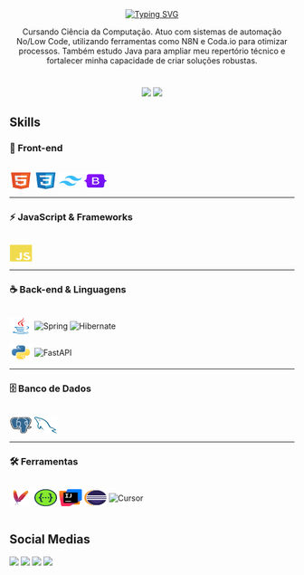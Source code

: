 <div align="center">
  <a href="https://git.io/typing-svg">
    <img src="https://readme-typing-svg.demolab.com?font=Fira+Code&weight=700&size=26&duration=3000&pause=1000&color=9AC1D9&center=true&vCenter=true&width=600&lines=Seja+bem+vindo(a)+e+muito+prazer!+;Sou+desenvolvedor+back-end" alt="Typing SVG">
  </a>
</div>

<p align="center">Cursando Ciência da Computação. Atuo com sistemas de automação No/Low Code, utilizando ferramentas como N8N e Coda.io para otimizar processos. Também estudo Java para ampliar meu repertório técnico e fortalecer minha capacidade de criar soluções robustas.
  
#

<div align="center">
  <img height="150" src="https://github-readme-stats.vercel.app/api?username=cssbreno&show_icons=true&include_all_commits=true&hide_title=false&count_private=true&cache_seconds=21600&theme=prussian&line_height=25&hide=issues&text_color=ffffff&locale=pt-br">  
  <img height="150" src="https://github-readme-stats.vercel.app/api/top-langs/?username=cssbreno&hide_title=false&langs_count=7&theme=prussian&text_color=ffffff&cache_seconds=21600&locale=pt-br&card_width=350&layout=compact"/>
</div>


## Skills

### 🎨 Front-end
<div style="display: inline_block"><br>
  <img align="center" alt="HTML5" height="30" width="40" src="https://raw.githubusercontent.com/devicons/devicon/master/icons/html5/html5-original.svg">
  <img align="center" alt="CSS3" height="30" width="40" src="https://raw.githubusercontent.com/devicons/devicon/master/icons/css3/css3-original.svg">
  <img align="center" alt="TailwindCSS" height="30" width="40" src="https://raw.githubusercontent.com/devicons/devicon/master/icons/tailwindcss/tailwindcss-original.svg">
  <img align="center" alt="Bootstrap" height="30" width="40" src="https://raw.githubusercontent.com/devicons/devicon/master/icons/bootstrap/bootstrap-original.svg">
</div>

---

### ⚡ JavaScript & Frameworks
<div style="display: inline_block"><br>
  <img align="center" alt="JavaScript" height="30" width="40" src="https://raw.githubusercontent.com/devicons/devicon/master/icons/javascript/javascript-plain.svg">
</div> 

---

### ☕ Back-end & Linguagens
<div style="display: inline_block"><br>
  <img align="center" alt="Java" height="30" width="40" src="https://raw.githubusercontent.com/devicons/devicon/master/icons/java/java-original.svg">
  <img align="center" alt="Spring" height="30" width="40" src="https://cdn.jsdelivr.net/gh/devicons/devicon/icons/spring/spring-original.svg"/>
  <img align="center" alt="Hibernate" height="30" width="40" src="https://cdn.jsdelivr.net/gh/devicons/devicon/icons/hibernate/hibernate-original.svg">
  <br>
  <br>
  <img align="center" alt="Python" height="30" width="40" src="https://raw.githubusercontent.com/devicons/devicon/master/icons/python/python-original.svg">
  <img align="center" alt="FastAPI" height="30" width="40" src="https://cdn.jsdelivr.net/gh/devicons/devicon/icons/fastapi/fastapi-original.svg">
</div>

---

### 🗄 Banco de Dados
<div style="display: inline_block"><br>
  <img align="center" alt="PostgreSQL" height="30" width="40" src="https://raw.githubusercontent.com/devicons/devicon/master/icons/postgresql/postgresql-original.svg">
  <img align="center" alt="MySQL" height="30" width="40" src="https://raw.githubusercontent.com/devicons/devicon/master/icons/mysql/mysql-original.svg">
</div>

---


### 🛠 Ferramentas
<div style="display: inline_block"><br>
  <img align="center" alt="maven" height="30" width="40" src="https://raw.githubusercontent.com/devicons/devicon/master/icons/maven/maven-original.svg">
  <img align="center" alt="Swagger" height="30" width="40" src="https://raw.githubusercontent.com/devicons/devicon/master/icons/swagger/swagger-original.svg">
  <img align="center" alt="intellij" height="30" width="40" src="https://raw.githubusercontent.com/devicons/devicon/master/icons/intellij/intellij-original.svg">
  <img align="center" alt="eclipse" height="30" width="40" src="https://raw.githubusercontent.com/devicons/devicon/master/icons/eclipse/eclipse-original.svg">
<picture>
  <source media="(prefers-color-scheme: dark)" srcset="https://raw.githubusercontent.com/lobehub/lobe-icons/master/packages/static-png/dark/cursor.png">
  <source media="(prefers-color-scheme: light)" srcset="https://raw.githubusercontent.com/lobehub/lobe-icons/master/packages/static-png/light/cursor.png">
  <img align="center" alt="Cursor" height="30" width="40" src="https://raw.githubusercontent.com/lobehub/lobe-icons/master/packages/static-png/light/cursor.png">
</picture>
</div>


<br>

## Social Medias
<div> 
  <a href="https://www.linkedin.com/in/cssbreno" target="_blank"><img src="https://img.shields.io/badge/-LinkedIn-%230077B5?style=for-the-badge&logo=linkedin&logoColor=white" target="_blank"></a> 
  <a href = "mailto:cssbreno.dev@gmail.com"><img src="https://img.shields.io/badge/-Gmail-%23333?style=for-the-badge&logo=gmail&logoColor=white" target="_blank"></a>
  <a href="https://instagram.com/css_breno" target="_blank"><img src="https://img.shields.io/badge/-Instagram-%23E4405F?style=for-the-badge&logo=instagram&logoColor=white" target="_blank"></a>
  <a href="https://open.spotify.com/user/22zh75err6sgvwz4t33lmgzcy?si=16747dfe30cc4f09" target="_blank"><img src="https://img.shields.io/badge/Spotify-1ED760?style=for-the-badge&logo=spotify&logoColor=white" target="_blank"></a> 
  
</div>

</div>

<!-- <picture align="center">
  <source media="(prefers-color-scheme: dark)" srcset="https://raw.githubusercontent.com/cssbreno/cssbreno/output/github-contribution-grid-snake-dark.svg">
  <source media="(prefers-color-scheme: light)" srcset="https://raw.githubusercontent.com/cssbreno/cssbreno/output/github-contribution-grid-snake-dark.svg">
  <img align="center" alt="github contribution grid snake animation" src="https://raw.githubusercontent.com/cssbreno/cssbreno/output/github-contribution-grid-snake.svg">
</picture> -->
